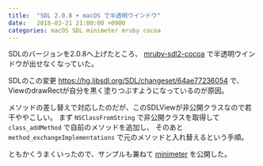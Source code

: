 ```yaml
---
title:  "SDL 2.0.8 + macOS で半透明ウインドウ"
date:   2018-03-21 21:00:00 +0900
categories: macOS SDL minimeter mruby cocoa
---
```


SDLのバージョンを2.0.8へ上げたところ、 [mruby-sdl2-cocoa](https://github.com/mruby-sdl2/mruby-sdl2-cocoa)
で半透明ウインドウが出せなくなっていた。

SDLのこの変更 <https://hg.libsdl.org/SDL/changeset/64ae77236054> で、ViewのdrawRectが自分を黒く塗りつぶすようになっているのが原因。

メソッドの差し替えで対応したのだが、このSDLViewが非公開クラスなので若干ややこしい。
まず `NSClassFromString` で非公開クラスを取得して `class_addMethod` で自前のメソッドを追加し、
そのあと `method_exchangeImplementations` で元のメソッドと入れ替えるという手順。

ともかくうまくいったので、サンプルも兼ねて [minimeter](https://github.com/kabies/minimeter) を公開した。
